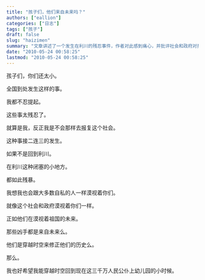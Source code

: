```yaml
---
title: "孩子们，他们来自未来吗？"
authors: ["eallion"]
categories: ["日志"]
tags: ["孩子"]
draft: false
slug: "haizimen"
summary: "文章讲述了一个发生在利川的残忍事件，作者对此感到痛心，并批评社会和政府对孩子们的漠视。他思考凶手是否来自未来，穿越时空修正历史。最后，作者希望能回到幼儿园时光里重新开始。"
date: "2010-05-24 00:58:25"
lastmod: "2010-05-24 00:58:25"
---
```


孩子们，你们还太小。

全国到处发生这样的事。

我都不忍提起。

这些事太残忍了。

就算是我，反正我是不会那样去报复这个社会。

这种事接二连三的发生。

如果不是回到利川。

在利川这种闭塞的小地方。

都如此残暴。

我想我也会跟大多数自私的人一样漠视着你们。

就像这个社会和政府漠视着你们一样。

正如他们在漠视着祖国的未来。

那些凶手都是来自未来么。

他们是穿越时空来修正他们的历史么。

那么。

我也好希望我能穿越时空回到现在这三千万人民公仆上幼儿园的小时候。
